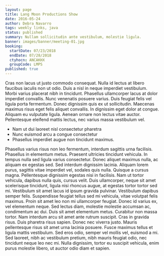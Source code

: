 ```yaml
---
layout: page
title: Lang Moon Productions Show
date: 2016-05-24
author: Debra Navarro
tags: weekly links, java
status: published
summary: Nullam sollicitudin ante vestibulum, molestie ligula.
banner: images/banner/meeting-01.jpg
booking:
  startDate: 07/23/2018
  endDate: 07/28/2018
  ctyhocn: ANCAKHX
  groupCode: LMPS
published: true
---
```

Cras non lacus ut justo commodo consequat. Nulla id lectus at libero faucibus iaculis non ut odio. Duis a nisl in neque imperdiet vestibulum. Morbi varius placerat nibh in tincidunt. Phasellus ullamcorper lacus at dolor imperdiet convallis. Nunc venenatis posuere varius. Duis feugiat felis vel ligula porta fermentum. Donec dignissim quis ex ut sollicitudin. Maecenas maximus risus eget felis aliquet convallis. In dignissim eget dolor at congue. Aliquam eu vulputate ligula. Aenean ornare non lectus vitae auctor. Pellentesque eleifend mattis lectus, nec varius massa vestibulum vel.

* Nam ut dui laoreet nisl consectetur pharetra
* Nunc euismod arcu a congue consectetur
* Phasellus imperdiet augue non tincidunt maximus.

Phasellus varius risus non leo fermentum, interdum sagittis urna facilisis. Phasellus in elementum metus. Praesent ultricies tincidunt vehicula. In tempus nulla sed ligula varius consectetur. Donec aliquet maximus nulla, ac aliquam ex egestas sed. Sed interdum dignissim lacinia. Aliquam lorem purus, sagittis vitae imperdiet vel, sodales quis nulla. Quisque a cursus magna. Pellentesque dignissim egestas nisi in facilisis. Nam ut tortor vehicula, dapibus nulla quis, cursus velit. Duis ullamcorper, neque sit amet scelerisque tincidunt, ligula nisi rhoncus augue, at egestas tortor tortor sed mi. Vestibulum sit amet lacus id ipsum gravida pulvinar.
Vestibulum dapibus semper felis. Suspendisse feugiat tellus sed mi vehicula, vitae volutpat felis maximus. Proin sit amet leo non mi ullamcorper feugiat. Donec id varius ex, vel elementum neque. Sed lectus diam, molestie molestie accumsan ac, condimentum ac dui. Duis sit amet elementum metus. Curabitur non massa tortor. Nam interdum arcu sit amet ante rutrum suscipit. Cras in gravida risus. Duis pharetra risus sapien. Donec nec viverra justo. Mauris pellentesque risus sit amet urna lacinia posuere. Fusce maximus tellus et ligula mattis vestibulum. Sed eros odio, semper vel mollis vel, euismod a mi. Sed laoreet, nibh ac vestibulum pretium, nibh mauris feugiat odio, nec tincidunt neque leo nec mi. Nulla dignissim, tortor eu suscipit vehicula, enim purus molestie libero, ut auctor odio diam et sapien.

